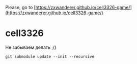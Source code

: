 Please, go to [https://zxwanderer.github.io/cell3326-game/](https://zxwanderer.github.io/cell3326-game/)



# cell3326


Не забываем делать ;()

```
git submodule update --init --recursive
```

